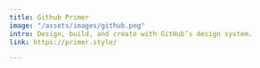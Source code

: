 ```yaml
---
title: Github Primer
image: "/assets/images/github.png"
intro: Design, build, and create with GitHub’s design system.
link: https://primer.style/

---
```

